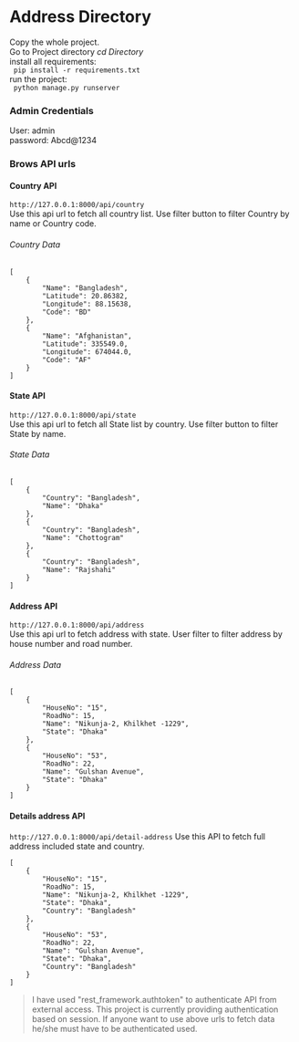 
# Address Directory

Copy the whole project. <br>
Go to Project directory <i> cd Directory </i><br>
install all requirements:<br>
`` pip install -r requirements.txt``<br>
run the project:<br>
`` python manage.py runserver``<br>

### Admin Credentials
User: admin <br>
password: Abcd@1234

### Brows API urls

#### Country API
``http://127.0.0.1:8000/api/country`` <br>
Use this api url to fetch all country list. Use filter button to filter Country by name or Country code. <br>
###### Country Data
```angular2html
[
    {
        "Name": "Bangladesh",
        "Latitude": 20.86382,
        "Longitude": 88.15638,
        "Code": "BD"
    },
    {
        "Name": "Afghanistan",
        "Latitude": 335549.0,
        "Longitude": 674044.0,
        "Code": "AF"
    }
]
```
#### State API
``http://127.0.0.1:8000/api/state`` <br>
Use this api url to fetch all State list by country. Use filter button to filter State by name. <br>

###### State Data
```angular2html
[
    {
        "Country": "Bangladesh",
        "Name": "Dhaka"
    },
    {
        "Country": "Bangladesh",
        "Name": "Chottogram"
    },
    {
        "Country": "Bangladesh",
        "Name": "Rajshahi"
    }
]
```
#### Address API
``http://127.0.0.1:8000/api/address`` <br>
Use this api url to fetch address with state. User filter to filter address by house number and road number.
###### Address Data
```
[
    {
        "HouseNo": "15",
        "RoadNo": 15,
        "Name": "Nikunja-2, Khilkhet -1229",
        "State": "Dhaka"
    },
    {
        "HouseNo": "53",
        "RoadNo": 22,
        "Name": "Gulshan Avenue",
        "State": "Dhaka"
    }
]
```

#### Details address API
``http://127.0.0.1:8000/api/detail-address``
Use this API to fetch full address included state and country.
```angular2html
[
    {
        "HouseNo": "15",
        "RoadNo": 15,
        "Name": "Nikunja-2, Khilkhet -1229",
        "State": "Dhaka",
        "Country": "Bangladesh"
    },
    {
        "HouseNo": "53",
        "RoadNo": 22,
        "Name": "Gulshan Avenue",
        "State": "Dhaka",
        "Country": "Bangladesh"
    }
]
```

> I have used "rest_framework.authtoken" to authenticate API from external access. This project is currently providing authentication based on session. If anyone want to use above urls to fetch data he/she must have to be authenticated used.
